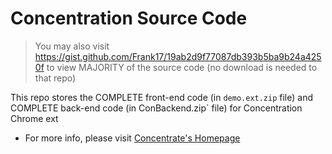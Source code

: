 # Concentration Source Code
> You may also visit https://gist.github.com/Frank17/19ab2d9f77087db393b5ba9b24a4250f to view MAJORITY of the source code (no download is needed to that repo)

This repo stores the COMPLETE front-end code (in `demo.ext.zip` file) and COMPLETE back-end code (in ConBackend.zip` file) for Concentration Chrome ext
- For more info, please visit [Concentrate's Homepage](https://sites.google.com/view/concentrat-/home?authuser=0)
